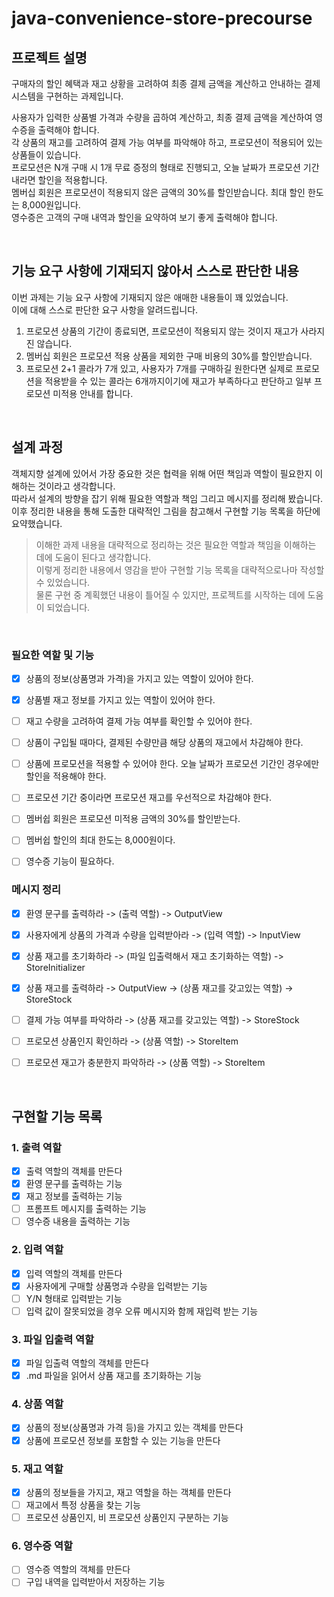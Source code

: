 # java-convenience-store-precourse
## 프로젝트 설명
구매자의 할인 혜택과 재고 상황을 고려하여 최종 결제 금액을 계산하고 안내하는 결제 시스템을 구현하는 과제입니다.

사용자가 입력한 상품별 가격과 수량을 곱하여 계산하고, 최종 결제 금액을 계산하여 영수증을 출력해야 합니다.  
각 상품의 재고를 고려하여 결제 가능 여부를 파악해야 하고, 프로모션이 적용되어 있는 상품들이 있습니다.  
프로모션은 N개 구매 시 1개 무료 증정의 형태로 진행되고, 오늘 날짜가 프로모션 기간 내라면 할인을 적용합니다.  
멤버십 회원은 프로모션이 적용되지 않은 금액의 30%를 할인받습니다. 최대 할인 한도는 8,000원입니다.  
영수증은 고객의 구매 내역과 할인을 요약하여 보기 좋게 출력해야 합니다.

<br>

## 기능 요구 사항에 기재되지 않아서 스스로 판단한 내용
이번 과제는 기능 요구 사항에 기재되지 않은 애매한 내용들이 꽤 있었습니다.  
이에 대해 스스로 판단한 요구 사항을 알려드립니다.  

1. 프로모션 상품의 기간이 종료되면, 프로모션이 적용되지 않는 것이지 재고가 사라지진 않습니다.
2. 멤버십 회원은 프로모션 적용 상품을 제외한 구매 비용의 30%를 할인받습니다.
3. 프로모션 2+1 콜라가 7개 있고, 사용자가 7개를 구매하길 원한다면 실제로 프로모션을 적용받을 수 있는 콜라는 6개까지이기에 재고가 부족하다고 판단하고 일부 프로모션 미적용 안내를 합니다.

<br>

## 설계 과정
객체지향 설계에 있어서 가장 중요한 것은 협력을 위해 어떤 책임과 역할이 필요한지 이해하는 것이라고 생각합니다.  
따라서 설계의 방향을 잡기 위해 필요한 역할과 책임 그리고 메시지를 정리해 봤습니다.  
이후 정리한 내용을 통해 도출한 대략적인 그림을 참고해서 구현할 기능 목록을 하단에 요약했습니다.


> 이해한 과제 내용을 대략적으로 정리하는 것은 필요한 역할과 책임을 이해하는 데에 도움이 된다고 생각합니다.  
> 이렇게 정리한 내용에서 영감을 받아 구현할 기능 목록을 대략적으로나마 작성할 수 있었습니다.  
> 물론 구현 중 계획했던 내용이 틀어질 수 있지만, 프로젝트를 시작하는 데에 도움이 되었습니다.

<br>

### 필요한 역할 및 기능
- [x] 상품의 정보(상품명과 가격)을 가지고 있는 역할이 있어야 한다.
- [x] 상품별 재고 정보를 가지고 있는 역할이 있어야 한다.
- [ ] 재고 수량을 고려하여 결제 가능 여부를 확인할 수 있어야 한다.
- [ ] 상품이 구입될 때마다, 결제된 수량만큼 해당 상품의 재고에서 차감해야 한다.
- [ ] 상품에 프로모션을 적용할 수 있어야 한다. 오늘 날짜가 프로모션 기간인 경우에만 할인을 적용해야 한다.
- [ ] 프로모션 기간 중이라면 프로모션 재고를 우선적으로 차감해야 한다.
- [ ] 멤버쉽 회원은 프로모션 미적용 금액의 30%를 할인받는다.
- [ ] 멤버쉽 할인의 최대 한도는 8,000원이다.
- [ ] 영수증 기능이 필요하다.


### 메시지 정리
- [x] 환영 문구를 출력하라 -> (출력 역할) -> OutputView  
- [x] 사용자에게 상품의 가격과 수량을 입력받아라 -> (입력 역할) -> InputView  
- [x] 상품 재고를 초기화하라 -> (파일 입출력해서 재고 초기화하는 역할) -> StoreInitializer  
- [x] 상품 재고를 출력하라 -> OutputView -> (상품 재고를 갖고있는 역할) -> StoreStock  
- [ ] 결제 가능 여부를 파악하라 -> (상품 재고를 갖고있는 역할) -> StoreStock  
- [ ] 프로모션 상품인지 확인하라 -> (상품 역할) -> StoreItem  
- [ ] 프로모션 재고가 충분한지 파악하라 -> (상품 역할) -> StoreItem


<br>


## 구현할 기능 목록
### 1. 출력 역할
- [x] 출력 역할의 객체를 만든다
- [x] 환영 문구를 출력하는 기능
- [x] 재고 정보를 출력하는 기능
- [ ] 프롬프트 메시지를 출력하는 기능
- [ ] 영수증 내용을 출력하는 기능

### 2. 입력 역할
- [x] 입력 역할의 객체를 만든다
- [x] 사용자에게 구매할 상품명과 수량을 입력받는 기능
- [ ] Y/N 형태로 입력받는 기능
- [ ] 입력 값이 잘못되었을 경우 오류 메시지와 함께 재입력 받는 기능

### 3. 파일 입출력 역할
- [x] 파일 입출력 역할의 객체를 만든다
- [x] .md 파일을 읽어서 상품 재고를 초기화하는 기능

### 4. 상품 역할
- [x] 상품의 정보(상품명과 가격 등)을 가지고 있는 객체를 만든다
- [x] 상품에 프로모션 정보를 포함할 수 있는 기능을 만든다

### 5. 재고 역할
- [x] 상품의 정보들을 가지고, 재고 역할을 하는 객체를 만든다
- [ ] 재고에서 특정 상품을 찾는 기능
- [ ] 프로모션 상품인지, 비 프로모션 상품인지 구분하는 기능

### 6. 영수증 역할
- [ ] 영수증 역할의 객체를 만든다
- [ ] 구입 내역을 입력받아서 저장하는 기능